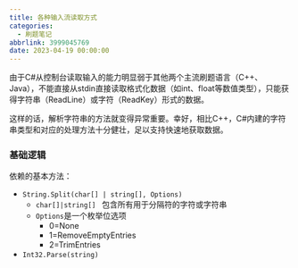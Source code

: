 ```yaml
---
title: 各种输入流读取方式
categories:
  - 刷题笔记
abbrlink: 3999045769
date: 2023-04-19 00:00:00
---
```


由于C#从控制台读取输入的能力明显弱于其他两个主流刷题语言（C++、Java），不能直接从stdin直接读取格式化数据（如int、float等数值类型），只能获得字符串（ReadLine）或字符（ReadKey）形式的数据。

这样的话，解析字符串的方法就变得异常重要。幸好，相比C++，C#内建的字符串类型和对应的处理方法十分健壮，足以支持快速地获取数据。

### 基础逻辑

依赖的基本方法：

- `String.Split(char[] | string[], Options)`
  - `char[]|string[] ` 包含所有用于分隔符的字符或字符串
  - `Options`是一个枚举位选项
    - 0=None
    - 1=RemoveEmptyEntries
    - 2=TrimEntries
- `Int32.Parse(string)`